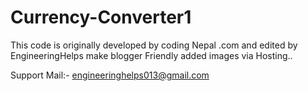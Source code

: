 # Currency-Converter1
This code is originally developed by coding Nepal .com and edited by EngineeringHelps
make blogger Friendly added images via Hosting..

Support Mail:- engineeringhelps013@gmail.com
